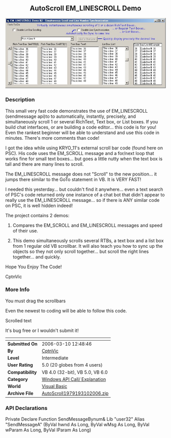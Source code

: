 ﻿<div align="center">

## AutoScroll EM\_LINESCROLL Demo

<img src="PIC20063101436189139.jpg">
</div>

### Description

This small very fast code demonstrates the use of EM_LINESCROLL (sendmessage api)to to automatically, instantly, precisely, and simultaneously scroll 1 or several RichText, Text box, or List boxes. If you build chat interfaces, or are building a code editor... this code is for you! Even the rankest beginner will be able to understand and use this code in minutes. There's more comments than code!

I got the idea while using KRYO_11's external scroll bar code (found here on PSC). His code uses the EM_SCROLL message and a for/next loop that works fine for small text boxes... but goes a little nutty when the text box is tall and there are many lines to scroll.

The EM_LINESCROLL message does not "Scroll" to the new position... it jumps there similar to the GoTo statement in VB. It is VERY FAST!

I needed this yesterday... but couldn't find it anywhere... even a text search of PSC's code returned only one instance of a chat bot that didn't appear to really use the EM_LINESCROLL message... so if there is ANY similar code on PSC, it is well hidden indeed!

The project contains 2 demos:

1) Compares the EM_SCROLL and EM_LINESCROLL messages and speed of their use.

2) This demo simultaneously scrolls several RTBs, a text box and a list box from 1 regular old VB scrollbar. It will also teach you how to sync up the objects so they not only scroll together... but scroll the right lines together... and quickly.

Hope You Enjoy The Code!

CptnVic
 
### More Info
 
You must drag the scrollbars

Even the newest to coding will be able to follow this code.

Scrolled text

It's bug free or I wouldn't submit it!


<span>             |<span>
---                |---
**Submitted On**   |2006-03-10 12:48:46
**By**             |[CptnVic](https://github.com/Planet-Source-Code/PSCIndex/blob/master/ByAuthor/cptnvic.md)
**Level**          |Intermediate
**User Rating**    |5.0 (20 globes from 4 users)
**Compatibility**  |VB 4\.0 \(32\-bit\), VB 5\.0, VB 6\.0
**Category**       |[Windows API Call/ Explanation](https://github.com/Planet-Source-Code/PSCIndex/blob/master/ByCategory/windows-api-call-explanation__1-39.md)
**World**          |[Visual Basic](https://github.com/Planet-Source-Code/PSCIndex/blob/master/ByWorld/visual-basic.md)
**Archive File**   |[AutoScroll1979193102006\.zip](https://github.com/Planet-Source-Code/cptnvic-autoscroll-em-linescroll-demo__1-64606/archive/master.zip)

### API Declarations

Private Declare Function SendMessageBynum&amp; Lib "user32" Alias "SendMessageA" (ByVal hwnd As Long, ByVal wMsg As Long, ByVal wParam As Long, ByVal lParam As Long)





